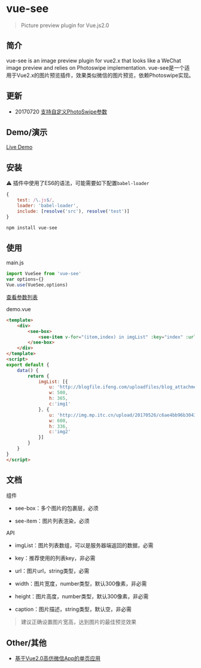 # vue-see
> Picture preview plugin for Vue.js2.0

## 简介
vue-see is an image preview plugin for vue2.x that looks like a WeChat image preview and relies on Photoswipe implementation.
vue-see是一个适用于Vue2.x的图片预览插件，效果类似微信的图片预览，依赖Photoswipe实现。
## 更新
- 20170720 [支持自定义PhotoSwipe参数](https://github.com/zhaohaodang/vue-see/releases/tag/1.2.0)
## Demo/演示
[Live Demo](https://zhaohaodang.github.io/demo/vue-see/#/)
## 安装

⚠️ 插件中使用了ES6的语法，可能需要如下配置`babel-loader`

```javascript
{
    test: /\.js$/,
    loader: 'babel-loader',
    include: [resolve('src'), resolve('test')]
}
```

```bash
npm install vue-see
```
## 使用
main.js
```javascript
import VueSee from 'vue-see'
var options={}
Vue.use(VueSee,options)
```
[查看参数列表](http://photoswipe.com/documentation/options.html)

demo.vue
```html
<template>
    <div>
        <see-box>
            <see-item v-for="(item,index) in imgList" :key="index" :url="item.u" :width="item.w" :height="item.h" :caption="item.c"></see-item>
        </see-box>
    </div>
</template>
<script>
export default {
    data() {
        return {
            imgList: [{
                u: 'http://blogfile.ifeng.com/uploadfiles/blog_attachment/1308/75/10103075_13773099904967.jpg',
                w: 500,
                h: 365,
                c:'img1'
            }, {
                u: 'http://img.mp.itc.cn/upload/20170526/c6ae4bb96b3043be9d45fa5402a7f96c_th.jpg',
                w: 600,
                h: 336,
                c:'img2'
            }]
        }
    }
}
</script>
```
## 文档
组件

* see-box：多个图片的包裹层，必须

* see-item：图片列表渲染，必须

API

* imgList：图片列表数组，可以是服务器端返回的数据，必需
  
* key：推荐使用的列表key，非必需
  
* url：图片url，string类型，必需
  
* width：图片宽度，number类型，默认300像素，非必需
  
* height：图片高度，number类型，默认300像素，非必需
  
* caption：图片描述，string类型，默认空，非必需
  
> 建议正确设置图片宽高，达到图片的最佳预览效果

## Other/其他

* [基于Vue2.0高仿微信App的单页应用](https://github.com/zhaohaodang/vue-WeChat)


